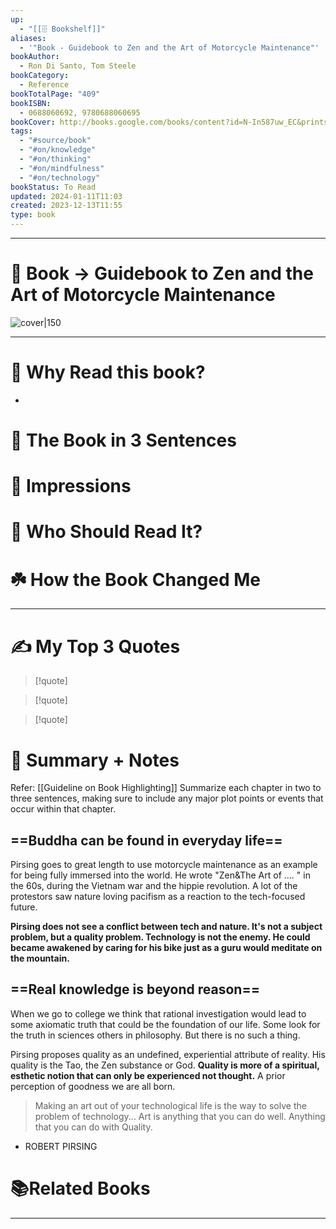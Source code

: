 ```yaml
---
up:
  - "[[🗄️ Bookshelf]]"
aliases:
  - '"Book - Guidebook to Zen and the Art of Motorcycle Maintenance"'
bookAuthor:
  - Ron Di Santo, Tom Steele
bookCategory:
  - Reference
bookTotalPage: "409"
bookISBN:
  - 0688060692, 9780688060695
bookCover: http://books.google.com/books/content?id=N-In587uw_EC&printsec=frontcover&img=1&zoom=1&edge=curl&source=gbs_api
tags:
  - "#source/book"
  - "#on/knowledge"
  - "#on/thinking"
  - "#on/mindfulness"
  - "#on/technology"
bookStatus: To Read
updated: 2024-01-11T11:03
created: 2023-12-13T11:55
type: book
---
```




--- 
# 📔 Book -> Guidebook to Zen and the Art of Motorcycle Maintenance
![cover|150](http://books.google.com/books/content?id=N-In587uw_EC&printsec=frontcover&img=1&zoom=1&edge=curl&source=gbs_api)
___

# 🤔 Why Read this book?
- 

# 🚀 The Book in 3 Sentences

# 🎨 Impressions

# 👤 Who Should Read It?

# ☘️ How the Book Changed Me

---
# ✍️ My Top 3 Quotes
> [!quote]

> [!quote]

> [!quote]


# 📒 Summary + Notes
Refer: [[Guideline on Book Highlighting]]
Summarize each chapter in two to three sentences, making sure to include any major plot points or events that occur within that chapter. 

## ==Buddha can be found in everyday life==

Pirsing goes to great length to use motorcycle maintenance as an example for being fully immersed into the world. He wrote "Zen&The Art of .... " in the 60s, during the Vietnam war and the hippie revolution. A lot of the protestors saw nature loving pacifism as a reaction to the tech-focused future.

**Pirsing does not see a conflict between tech and nature. It's not a subject problem, but a quality problem. Technology is not the enemy. He could became awakened by caring for his bike just as a guru would meditate on the mountain.**


## ==Real knowledge is beyond reason==

When we go to college we think that rational investigation would lead to some axiomatic truth that could be the foundation of our life. Some look for the truth in sciences others in philosophy. But there is no such a thing. 

Pirsing proposes quality as an undefined, experiential attribute of reality. His quality is the Tao, the Zen substance or God. **Quality is more of a spiritual, esthetic notion that can only be experienced not thought.** A prior perception of goodness we are all born.

> Making an art out of your technological life is the way to solve the problem of technology...
Art is anything that you can do well. 
﻿Anything that you can do with Quality.
 - ROBERT PIRSING


# 📚Related Books

---

